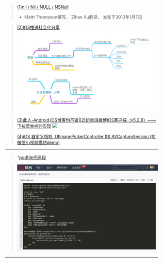 
>[(1)nil / Nil / NULL / NSNull](http://nshipster.cn/nil/)
>* Mattt Thompson撰写、 Zihan Xu翻译、 发布于2013年1月7日

>[(2)IOS推送社会化分享](IOS推送社会化分享/IOS推送社会化分享.png)
>![(2)IOS推送社会化分享](IOS推送社会化分享/IOS推送社会化分享.png)

>[(3)此人-Android,iOS博客均不错|(2)仿新浪微博IOS客户端（v5.2.8）——下拉菜单栏的实现](http://blog.csdn.net/android_ls/article/details/45877983)
>![](http://img.blog.csdn.net/20150521004208104?watermark/2/text/aHR0cDovL2Jsb2cuY3Nkbi5uZXQvYW5kcm9pZF9scw==/font/5a6L5L2T/fontsize/400/fill/I0JBQkFCMA==/dissolve/70/gravity/Center)

>[(4)iOS 自定义相机, UIImagePickerController && AVCaptureSession (附微信小视频模仿demo)](https://kevinmky.github.io/2016/01/04/%E8%87%AA%E5%AE%9A%E4%B9%89%E7%9B%B8%E6%9C%BA/)

---
>*[podfile代码段](http://git.oschina.net/KAERBluetooth/codes/9hd37w15lcijxrzvm2fgu)

>![cocoapods管理Podfile代码段](podfile.png)


---
